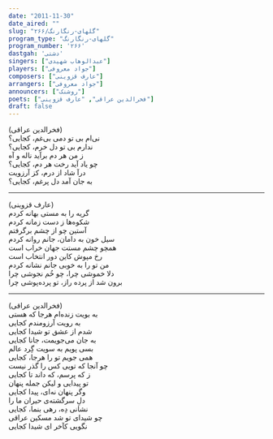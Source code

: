 ```yaml
---
date: "2011-11-30"
date_aired: ""
slug: "گلهای-رنگارنگ/۲۶۶"
program_type: "گلهای-رنگارنگ"
program_number: '۲۶۶'
dastgah: 'دشتی'
singers: ["عبدالوهاب شهیدی"]
players: ["جواد معروفی"]
composers: ["عارف قزوینی"]
arrangers: ["جواد معروفی"]
announcers: ["روشنک"]
poets: ["فخرالدین عراقی", "عارف قزوینی"]
draft: false
---
```


 (فخرالدین عراقی)  
نی‌ام بی تو دمی بی‌غم، کجایی؟  
ندارم بی تو دل خرم، کجایی؟  
ز من هر دم برآید ناله و آه  
چو یاد آید رخت هر دم، کجایی؟  
درآ شاد از درم، کز آرزویت  
به جان آمد دل پرغم، کجایی؟  

---  

(عارف قزوینی)  
گریه را به مستی بهانه کردم  
شکوه‌ها ز دست زمانه کردم  
آستین چو از چشم برگرفتم  
سیل خون به دامان، جانم روانه کردم  
همچو چشم مستت جهان خراب است  
رخ مپوش کاین دور انتخاب است  
من تو را به خوبی جانم نشانه کردم  
دلا خموشی چرا، چو خُم نجوشی چرا  
برون شد از پرده راز، تو پرده‌پوشی چرا  

---  

(فخرالدین عراقی)  
به بویت زنده‌ام هرجا که هستی  
به رویت آرزومندم کجایی  
شدم از عشق تو شیدا کجایی  
به جان می‌جویمت، جانا کجایی  
بسی پویم به سویت گِرد عالم  
همی جویم تو را هرجا، كجایی  
چو آنجا که تویی کس را گذر نیست  
ز که پرسم، که داند تا کجایی  
تو پیدایی و لیکن جمله پنهان  
وگر پنهان نه‌ای، پیدا کجایی  
دلِ سرگشته‌ی حیران ما را  
نشانی دِه، رهی بنما، کجایی  
چو شیدای تو شد مسکین عراقی  
نگویی کآخر ای شیدا کجایی  
